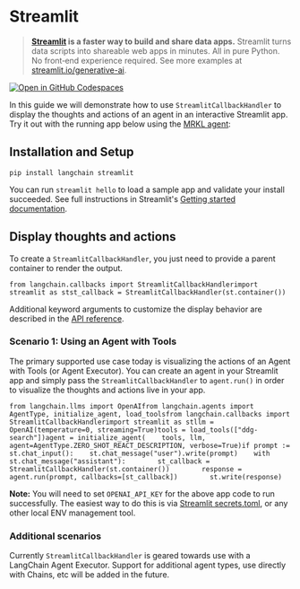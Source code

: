 Streamlit
=========

> **[Streamlit](https://streamlit.io/) is a faster way to build and share data apps.** Streamlit turns data scripts into shareable web apps in minutes. All in pure Python. No front‑end experience required. See more examples at [streamlit.io/generative-ai](https://streamlit.io/generative-ai).

[![Open in GitHub Codespaces](https://github.com/codespaces/badge.svg)](https://codespaces.new/langchain-ai/streamlit-agent?quickstart=1)

In this guide we will demonstrate how to use `StreamlitCallbackHandler` to display the thoughts and actions of an agent in an interactive Streamlit app. Try it out with the running app below using the [MRKL agent](/docs/modules/agents/how_to/mrkl/):

Installation and Setup[​](#installation-and-setup "Direct link to Installation and Setup")
------------------------------------------------------------------------------------------

    pip install langchain streamlit

You can run `streamlit hello` to load a sample app and validate your install succeeded. See full instructions in Streamlit's [Getting started documentation](https://docs.streamlit.io/library/get-started).

Display thoughts and actions[​](#display-thoughts-and-actions "Direct link to Display thoughts and actions")
------------------------------------------------------------------------------------------------------------

To create a `StreamlitCallbackHandler`, you just need to provide a parent container to render the output.

    from langchain.callbacks import StreamlitCallbackHandlerimport streamlit as stst_callback = StreamlitCallbackHandler(st.container())

Additional keyword arguments to customize the display behavior are described in the [API reference](https://api.python.langchain.com/en/latest/callbacks/langchain.callbacks.streamlit.streamlit_callback_handler.StreamlitCallbackHandler.html).

### Scenario 1: Using an Agent with Tools[​](#scenario-1-using-an-agent-with-tools "Direct link to Scenario 1: Using an Agent with Tools")

The primary supported use case today is visualizing the actions of an Agent with Tools (or Agent Executor). You can create an agent in your Streamlit app and simply pass the `StreamlitCallbackHandler` to `agent.run()` in order to visualize the thoughts and actions live in your app.

    from langchain.llms import OpenAIfrom langchain.agents import AgentType, initialize_agent, load_toolsfrom langchain.callbacks import StreamlitCallbackHandlerimport streamlit as stllm = OpenAI(temperature=0, streaming=True)tools = load_tools(["ddg-search"])agent = initialize_agent(    tools, llm, agent=AgentType.ZERO_SHOT_REACT_DESCRIPTION, verbose=True)if prompt := st.chat_input():    st.chat_message("user").write(prompt)    with st.chat_message("assistant"):        st_callback = StreamlitCallbackHandler(st.container())        response = agent.run(prompt, callbacks=[st_callback])        st.write(response)

**Note:** You will need to set `OPENAI_API_KEY` for the above app code to run successfully. The easiest way to do this is via [Streamlit secrets.toml](https://docs.streamlit.io/library/advanced-features/secrets-management), or any other local ENV management tool.

### Additional scenarios[​](#additional-scenarios "Direct link to Additional scenarios")

Currently `StreamlitCallbackHandler` is geared towards use with a LangChain Agent Executor. Support for additional agent types, use directly with Chains, etc will be added in the future.